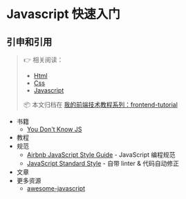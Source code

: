 # Javascript 快速入门

## 引申和引用

> :point_right: 相关阅读：
>
> - [Html](html.md)
> - [Css](css.md)
> - [Javascript](javascript.md)
>
> :package: 本文归档在 [我的前端技术教程系列：frontend-tutorial](https://github.com/dunwu/frontend-tutorial)

- 书籍
  - [You Don't Know JS](https://github.com/getify/You-Dont-Know-JS)
- 教程
- 规范
  - [Airbnb JavaScript Style Guide](https://github.com/airbnb/javascript) - JavaScript 编程规范
  - [JavaScript Standard Style](https://github.com/standard/standard/blob/master/docs/README-zhcn.md) - 自带 linter & 代码自动修正
- 文章
- 更多资源
  - [awesome-javascript](https://github.com/sorrycc/awesome-javascript)
